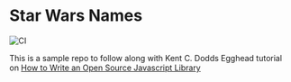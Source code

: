 # Star Wars Names

![CI](https://github.com/davidgarvie/starwars-names/workflows/CI/badge.svg?branch=master)

This is a sample repo to follow along with Kent C. Dodds Egghead tutorial on [How to Write an Open Source Javascript Library](https://egghead.io/courses/how-to-write-an-open-source-javascript-library)


